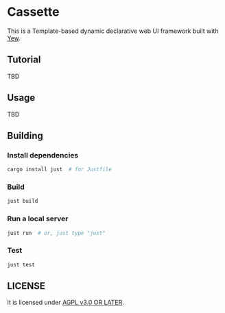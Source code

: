 # Cassette

This is a Template-based dynamic declarative web UI framework built with [Yew].

## Tutorial

TBD

## Usage

TBD

## Building

### Install dependencies

```bash
cargo install just  # for Justfile
```

### Build

```bash
just build
```

### Run a local server

```bash
just run  # or, just type "just"
```

### Test

```bash
just test
```

## LICENSE

It is licensed under [AGPL v3.0 OR LATER](LICENSE).

[Yew]: https://github.com/yewstack/yew
